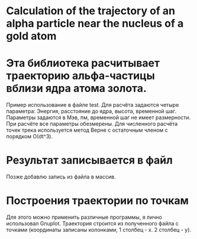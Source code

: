 # Calculation of the trajectory of an alpha particle near the nucleus of a gold atom

# Эта библиотека расчитывает траекторию альфа-частицы вблизи ядра атома золота.

Пример использование в файле test. Для расчёта задаются четыре параметра: Энергия, расстояние до ядра, высота, временной шаг.
Параметры задаются в Мэв, пм, временной шаг не имеет размерности. При расчёте все параметры обезмерены.
Для численного расчёта точек трека используется метод Верне с остаточным членом с порядком О(dt^3).

# Результат записывается в файл
Позже добавлю запись из файла в массив.

# Построения траектории по точкам
Для этого можно применить различные программы, я лично использовал Gnuplot. Траектория строится из полученного файла с точками 
(координаты записаны колонками, 1 столбец - х. 2 столбец - у).
